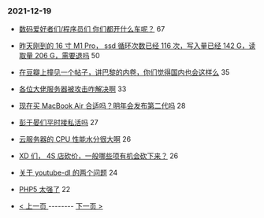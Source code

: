 ### 2021-12-19 
- [数码爱好者们/程序员们 你们都开什么车呢？](https://www.v2ex.com/t/823046) 67
- [昨天刚到的 16 寸 M1 Pro， ssd 循环次数已经 116 次，写入量已经 142 G，读取量 206 G，需要退吗](https://www.v2ex.com/t/823072) 50
- [在豆瓣上撞见一个帖子，讲巴黎的内卷，你们觉得国内也会这样么](https://www.v2ex.com/t/823044) 35
- [各位大佬服务器被攻击咋解决啊](https://www.v2ex.com/t/823080) 33
- [现在买 MacBook Air 合适吗？明年会发布第二代吗](https://www.v2ex.com/t/823055) 28
- [彭于晏们平时接私活吗](https://www.v2ex.com/t/823062) 27
- [云服务器的 CPU 性能水分很大啊](https://www.v2ex.com/t/823064) 26
- [XD 们， 4S 店砍价，一般哪些项有机会砍下来？](https://www.v2ex.com/t/823078) 26
- [关于 youtube-dl 的两个问题](https://www.v2ex.com/t/823085) 24
- [PHP5 太强了](https://www.v2ex.com/t/823054) 22 

- [ < 上一页 ](https://github.com/able8/v2ex-hot-record/blob/master/2021-12-18.md) -------- [ 下一页 > ](https://github.com/able8/v2ex-hot-record/blob/master/2021-12-20.md)